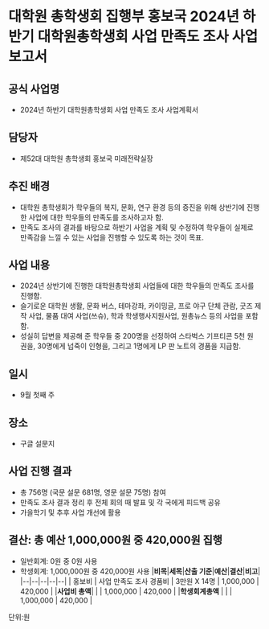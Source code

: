 # 대학원 총학생회 집행부 홍보국 2024년 하반기 대학원총학생회 사업 만족도 조사 사업보고서

## 공식 사업명
-	2024년 하반기 대학원총학생회 사업 만족도 조사 사업계획서

## 담당자
-	제52대 대학원 총학생회 홍보국 미래전략실장

## 추진 배경
-	대학원 총학생회가 학우들의 복지, 문화, 연구 환경 등의 증진을 위해 상반기에 진행한 사업에 대한 학우들의 만족도를 조사하고자 함.
-	만족도 조사의 결과를 바탕으로 하반기 사업을 계획 및 수정하여 학우들이 실제로 만족감을 느낄 수 있는 사업을 진행할 수 있도록 하는 것이 목표.

## 사업 내용
-	2024년 상반기에 진행한 대학원총학생회 사업들에 대한 학우들의 만족도 조사를 진행함.
-	슬기로운 대학원 생활, 문화 버스, 테마강좌, 카이밍글, 프로 야구 단체 관람, 굿즈 제작 사업, 물품 대여 사업(쓰슈), 학과 학생행사지원사업, 원총뉴스 등의 사업을 포함함.
-	성실히 답변을 제공해 준 학우들 중 200명을 선정하여 스타벅스 기프티콘 5천 원 권을, 30명에게 넙죽이 인형을, 그리고 1명에게 LP 판 노트의 경품을 지급함.

## 일시
-	9월 첫째 주

## 장소
-	구글 설문지

## 사업 진행 결과
-	총 756명 (국문 설문 681명, 영문 설문 75명) 참여
-	만족도 조사 결과 정리 후 전체 회의 때 발표 및 각 국에게 피드백 공유
-	가을학기 및 추후 사업 개선에 활용

## 결산: 총 예산 1,000,000원 중 420,000원 집행
-	일반회계: 0원 중 0원 사용
-	학생회계: 1,000,000원 중 420,000원 사용
|**비목**|**세목**|**산출 기준**|**예산**|**결산**|**비고**|
|--|--|--|--|--|
| 홍보비  | 사업 만족도 조사 경품비 | 3만원 X 14명 | 1,000,000  | 420,000  |
|**사업비 총액**|               |            |      1,000,000 | 420,000  |
|**학생회계총액** |              |            |      1,000,000 | 420,000  |

단위:원

